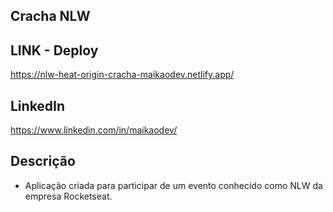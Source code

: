 ## Cracha NLW

## LINK -  Deploy

https://nlw-heat-origin-cracha-maikaodev.netlify.app/

## LinkedIn

https://www.linkedin.com/in/maikaodev/

## Descrição

- Aplicação criada para participar de um evento conhecido como NLW da empresa Rocketseat.
